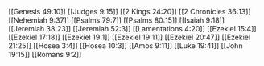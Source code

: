 [[Genesis 49:10]]
[[Judges 9:15]]
[[2 Kings 24:20]]
[[2 Chronicles 36:13]]
[[Nehemiah 9:37]]
[[Psalms 79:7]]
[[Psalms 80:15]]
[[Isaiah 9:18]]
[[Jeremiah 38:23]]
[[Jeremiah 52:3]]
[[Lamentations 4:20]]
[[Ezekiel 15:4]]
[[Ezekiel 17:18]]
[[Ezekiel 19:1]]
[[Ezekiel 19:11]]
[[Ezekiel 20:47]]
[[Ezekiel 21:25]]
[[Hosea 3:4]]
[[Hosea 10:3]]
[[Amos 9:11]]
[[Luke 19:41]]
[[John 19:15]]
[[Romans 9:2]]
